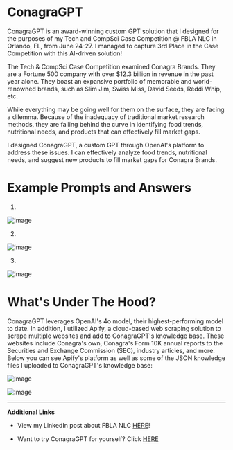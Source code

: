 # ConagraGPT
ConagraGPT is an award-winning custom GPT solution that I designed for the purposes of my Tech and CompSci Case Competition @ FBLA NLC in Orlando, FL, from June 24-27. I managed to capture 3rd Place in the Case Competition with this AI-driven solution!

The Tech & CompSci Case Competition examined Conagra Brands. They are a Fortune 500 company with over $12.3 billion in revenue in the past year alone. They boast an expansive portfolio of memorable and world-renowned brands, such as Slim Jim, Swiss Miss, David Seeds, Reddi Whip, etc.

While everything may be going well for them on the surface, they are facing a dilemma. Because of the inadequacy of traditional market research methods, they are falling behind the curve in identifying food trends, nutritional needs, and products that can effectively fill market gaps.

I designed ConagraGPT, a custom GPT through OpenAI's platform to address these issues. I can effectively analyze food trends, nutritional needs, and suggest new products to fill market gaps for Conagra Brands.

# **Example Prompts and Answers**

1.
![image](https://github.com/tomassantos484/ConagraGPT/assets/102435876/6e63f0cf-33b3-4c94-a5d5-78f9d8117934)

2.
![image](https://github.com/tomassantos484/ConagraGPT/assets/102435876/aefaecb3-e0cb-46cb-9400-a2669b03168a)

3.
![image](https://github.com/tomassantos484/ConagraGPT/assets/102435876/54efcb12-0a91-49d8-8399-cbfbcf8b6617)

# **What's Under The Hood?**

ConagraGPT leverages OpenAI's 4o model, their highest-performing model to date. In addition, I utilized Apify, a cloud-based web scraping solution to scrape multiple websites and add to ConagraGPT's knowledge base. These websites include Conagra's own, Conagra's Form 10K annual reports to the Securities and Exchange Commission (SEC), industry articles, and more. Below you can see Apify's platform as well as some of the JSON knowledge files I uploaded to ConagraGPT's knowledge base:

![image](https://github.com/tomassantos484/ConagraGPT/assets/102435876/a596179f-5621-4e39-9b92-b32e15992ab2)


![image](https://github.com/tomassantos484/ConagraGPT/assets/102435876/3ad0739c-93ad-414e-ae64-0add6f333e07)


--- 
**Additional Links**

- View my LinkedIn post about FBLA NLC [HERE](https://www.linkedin.com/posts/tjsy_fbla-futurebusinessleadersofamerica-nationalleadershipconference-activity-7212682370548707329-ec-h?utm_source=share&utm_medium=member_desktop)!

- Want to try ConagraGPT for yourself? Click [HERE](https://chatgpt.com/g/g-BAB9OZkz2-conagragpt)



